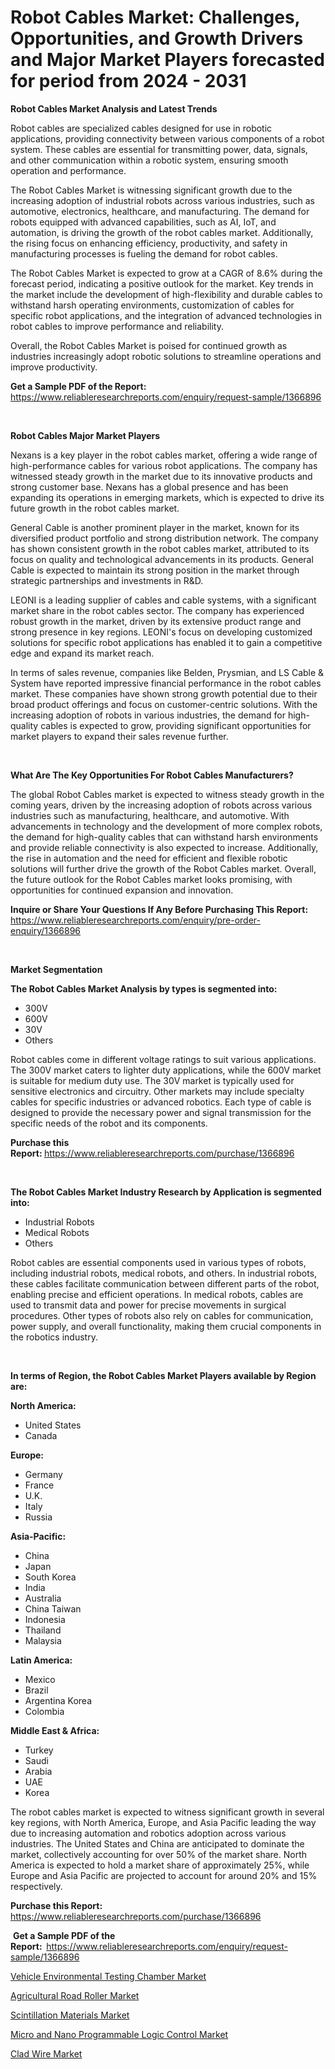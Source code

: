 <p><h1>Robot Cables Market: Challenges, Opportunities, and Growth Drivers and Major Market Players forecasted for period from 2024 - 2031</h1></p><p><strong>Robot Cables Market Analysis and Latest Trends</strong></p>
<p><p>Robot cables are specialized cables designed for use in robotic applications, providing connectivity between various components of a robot system. These cables are essential for transmitting power, data, signals, and other communication within a robotic system, ensuring smooth operation and performance.</p><p>The Robot Cables Market is witnessing significant growth due to the increasing adoption of industrial robots across various industries, such as automotive, electronics, healthcare, and manufacturing. The demand for robots equipped with advanced capabilities, such as AI, IoT, and automation, is driving the growth of the robot cables market. Additionally, the rising focus on enhancing efficiency, productivity, and safety in manufacturing processes is fueling the demand for robot cables.</p><p>The Robot Cables Market is expected to grow at a CAGR of 8.6% during the forecast period, indicating a positive outlook for the market. Key trends in the market include the development of high-flexibility and durable cables to withstand harsh operating environments, customization of cables for specific robot applications, and the integration of advanced technologies in robot cables to improve performance and reliability.</p><p>Overall, the Robot Cables Market is poised for continued growth as industries increasingly adopt robotic solutions to streamline operations and improve productivity.</p></p>
<p><strong>Get a Sample PDF of the Report:&nbsp;</strong> <a href="https://www.reliableresearchreports.com/enquiry/request-sample/1366896">https://www.reliableresearchreports.com/enquiry/request-sample/1366896</a></p>
<p>&nbsp;</p>
<p><strong>Robot Cables Major Market Players</strong></p>
<p><p>Nexans is a key player in the robot cables market, offering a wide range of high-performance cables for various robot applications. The company has witnessed steady growth in the market due to its innovative products and strong customer base. Nexans has a global presence and has been expanding its operations in emerging markets, which is expected to drive its future growth in the robot cables market.</p><p>General Cable is another prominent player in the market, known for its diversified product portfolio and strong distribution network. The company has shown consistent growth in the robot cables market, attributed to its focus on quality and technological advancements in its products. General Cable is expected to maintain its strong position in the market through strategic partnerships and investments in R&D.</p><p>LEONI is a leading supplier of cables and cable systems, with a significant market share in the robot cables sector. The company has experienced robust growth in the market, driven by its extensive product range and strong presence in key regions. LEONI's focus on developing customized solutions for specific robot applications has enabled it to gain a competitive edge and expand its market reach.</p><p>In terms of sales revenue, companies like Belden, Prysmian, and LS Cable & System have reported impressive financial performance in the robot cables market. These companies have shown strong growth potential due to their broad product offerings and focus on customer-centric solutions. With the increasing adoption of robots in various industries, the demand for high-quality cables is expected to grow, providing significant opportunities for market players to expand their sales revenue further.</p></p>
<p>&nbsp;</p>
<p><strong>What Are The Key Opportunities For Robot Cables Manufacturers?</strong></p>
<p><p>The global Robot Cables market is expected to witness steady growth in the coming years, driven by the increasing adoption of robots across various industries such as manufacturing, healthcare, and automotive. With advancements in technology and the development of more complex robots, the demand for high-quality cables that can withstand harsh environments and provide reliable connectivity is also expected to increase. Additionally, the rise in automation and the need for efficient and flexible robotic solutions will further drive the growth of the Robot Cables market. Overall, the future outlook for the Robot Cables market looks promising, with opportunities for continued expansion and innovation.</p></p>
<p><strong>Inquire or Share Your Questions If Any Before Purchasing This Report:</strong> <a href="https://www.reliableresearchreports.com/enquiry/pre-order-enquiry/1366896">https://www.reliableresearchreports.com/enquiry/pre-order-enquiry/1366896</a></p>
<p>&nbsp;</p>
<p><strong>Market Segmentation</strong></p>
<p><strong>The Robot Cables Market Analysis by types is segmented into:</strong></p>
<p><ul><li>300V</li><li>600V</li><li>30V</li><li>Others</li></ul></p>
<p><p>Robot cables come in different voltage ratings to suit various applications. The 300V market caters to lighter duty applications, while the 600V market is suitable for medium duty use. The 30V market is typically used for sensitive electronics and circuitry. Other markets may include specialty cables for specific industries or advanced robotics. Each type of cable is designed to provide the necessary power and signal transmission for the specific needs of the robot and its components.</p></p>
<p><strong>Purchase this Report:&nbsp;</strong><a href="https://www.reliableresearchreports.com/purchase/1366896">https://www.reliableresearchreports.com/purchase/1366896</a></p>
<p>&nbsp;</p>
<p><strong>The Robot Cables Market Industry Research by Application is segmented into:</strong></p>
<p><ul><li>Industrial Robots</li><li>Medical Robots</li><li>Others</li></ul></p>
<p><p>Robot cables are essential components used in various types of robots, including industrial robots, medical robots, and others. In industrial robots, these cables facilitate communication between different parts of the robot, enabling precise and efficient operations. In medical robots, cables are used to transmit data and power for precise movements in surgical procedures. Other types of robots also rely on cables for communication, power supply, and overall functionality, making them crucial components in the robotics industry.</p></p>
<p>&nbsp;</p>
<p><strong>In terms of Region, the Robot Cables Market Players available by Region are:</strong></p>
<p>
    <p> <strong> North America: </strong>
        <ul>
            <li>United States</li>
            <li>Canada</li>
        </ul>
        </p> 
    <p> <strong> Europe: </strong>
        <ul>
            <li>Germany</li>
            <li>France</li>
            <li>U.K.</li>
            <li>Italy</li>
            <li>Russia</li>
        </ul>
        </p> 
    <p> <strong> Asia-Pacific: </strong>
        <ul>
            <li>China</li>
            <li>Japan</li>
            <li>South Korea</li>
            <li>India</li>
            <li>Australia</li>
            <li>China Taiwan</li>
            <li>Indonesia</li>
            <li>Thailand</li>
            <li>Malaysia</li>
        </ul>
        </p> 
    <p> <strong> Latin America: </strong>
        <ul>
            <li>Mexico</li>
            <li>Brazil</li>
            <li>Argentina Korea</li>
            <li>Colombia</li>
        </ul>
        </p> 
    <p> <strong> Middle East & Africa: </strong>
        <ul>
            <li>Turkey</li>
            <li>Saudi</li>
            <li>Arabia</li>
            <li>UAE</li>
            <li>Korea</li>
        </ul>
    </p>
    </p>
<p><p>The robot cables market is expected to witness significant growth in several key regions, with North America, Europe, and Asia Pacific leading the way due to increasing automation and robotics adoption across various industries. The United States and China are anticipated to dominate the market, collectively accounting for over 50% of the market share. North America is expected to hold a market share of approximately 25%, while Europe and Asia Pacific are projected to account for around 20% and 15% respectively.</p></p>
<p><strong>Purchase this Report: </strong><a href="https://www.reliableresearchreports.com/purchase/1366896">https://www.reliableresearchreports.com/purchase/1366896</a></p>
<p>&nbsp;<strong>Get a Sample PDF of the Report:&nbsp;&nbsp;</strong><a href="https://www.reliableresearchreports.com/enquiry/request-sample/1366896">https://www.reliableresearchreports.com/enquiry/request-sample/1366896</a></p>
<p><strong></strong></p>
<p><p><a href="https://medium.com/@patriciahanson2013/vehicle-environmental-testing-chamber-market-trends-forecast-and-competitive-analysis-to-2031-1366e02709a6">Vehicle Environmental Testing Chamber Market</a></p><p><a href="https://medium.com/@patriciahanson2013/agricultural-road-roller-market-insight-market-trends-growth-forecasted-from-2024-to-2031-e1339a4a23a8">Agricultural Road Roller Market</a></p><p><a href="https://github.com/beatblasta/Market-Research-Report-List-1/blob/main/scintillation-materials-market.md">Scintillation Materials Market</a></p><p><a href="https://medium.com/@crystalpena2022/analyzing-micro-and-nano-programmable-logic-control-market-global-industry-perspective-and-4646ee90cf08">Micro and Nano Programmable Logic Control Market</a></p><p><a href="https://github.com/angelajermaine/Market-Research-Report-List-1/blob/main/clad-wire-market.md">Clad Wire Market</a></p></p>
